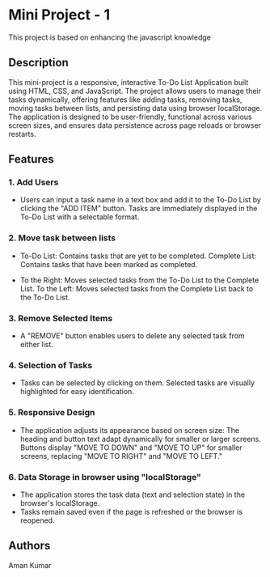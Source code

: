 # Mini Project - 1

This project is based on enhancing the javascript knowledge

## Description
This mini-project is a responsive, interactive To-Do List Application built using HTML, CSS, and JavaScript. The project allows users to manage their tasks dynamically, offering features like adding tasks, removing tasks, moving tasks between lists, and persisting data using browser localStorage. The application is designed to be user-friendly, functional across various screen sizes, and ensures data persistence across page reloads or browser restarts.

## Features
### 1. Add Users
* Users can input a task name in a text box and add it to the To-Do List by clicking the "ADD ITEM" button.
Tasks are immediately displayed in the To-Do List with a selectable format.

### 2. Move task between lists
* To-Do List: Contains tasks that are yet to be completed.
Complete List: Contains tasks that have been marked as completed.

* To the Right: Moves selected tasks from the To-Do List to the Complete List.
To the Left: Moves selected tasks from the Complete List back to the To-Do List.


### 3. Remove Selected Items
* A "REMOVE" button enables users to delete any selected task from either list.


### 4. Selection of Tasks
* Tasks can be selected by clicking on them. Selected tasks are visually highlighted for easy identification.

### 5. Responsive Design
* The application adjusts its appearance based on screen size:
The heading and button text adapt dynamically for smaller or larger screens.
Buttons display "MOVE TO DOWN" and "MOVE TO UP" for smaller screens, replacing "MOVE TO RIGHT" and "MOVE TO LEFT."

### 6. Data Storage in browser using "localStorage"
* The application stores the task data (text and selection state) in the browser's localStorage.
* Tasks remain saved even if the page is refreshed or the browser is reopened.



## Authors

Aman Kumar
